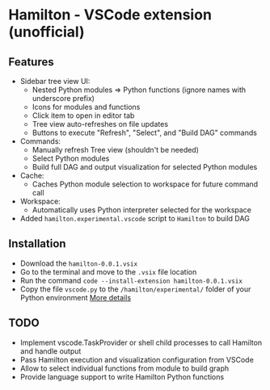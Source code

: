 # Hamilton - VSCode extension (unofficial)

## Features
- Sidebar tree view UI:
  - Nested Python modules => Python functions (ignore names with underscore prefix)
  - Icons for modules and functions
  - Click item to open in editor tab
  - Tree view auto-refreshes on file updates
  - Buttons to execute "Refresh", "Select", and "Build DAG" commands
- Commands:
  - Manually refresh Tree view (shouldn't be needed)
  - Select Python modules
  - Build full DAG and output visualization for selected Python modules
- Cache:
  - Caches Python module selection to workspace for future command call
- Workspace:
  - Automatically uses Python interpreter selected for the workspace
- Added `hamilton.experimental.vscode` script to `Hamilton` to build DAG


## Installation
- Download the `hamilton-0.0.1.vsix`
- Go to the terminal and move to the `.vsix` file location
- Run the command `code --install-extension hamilton-0.0.1.vsix`
- Copy the file `vscode.py` to the `/hamilton/experimental/` folder of your Python environment
[More details](https://code.visualstudio.com/api/working-with-extensions/publishing-extension)

## TODO
- Implement vscode.TaskProvider or shell child processes to call Hamilton and handle output
- Pass Hamilton execution and visualization configuration  from VSCode
- Allow to select individual functions from module to build graph
- Provide language support to write Hamilton Python functions